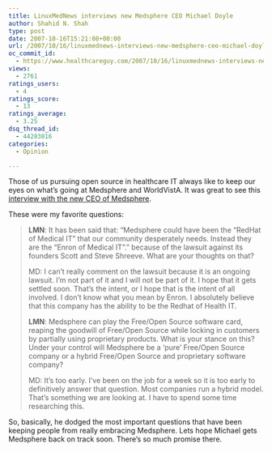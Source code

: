 ```yaml
---
title: LinuxMedNews interviews new Medsphere CEO Michael Doyle
author: Shahid N. Shah
type: post
date: 2007-10-16T15:21:08+00:00
url: /2007/10/16/linuxmednews-interviews-new-medsphere-ceo-michael-doyle/
oc_commit_id:
  - https://www.healthcareguy.com/2007/10/16/linuxmednews-interviews-new-medsphere-ceo-michael-doyle/1478769151
views:
  - 2761
ratings_users:
  - 4
ratings_score:
  - 13
ratings_average:
  - 3.25
dsq_thread_id:
  - 44283816
categories:
  - Opinion

---
```

Those of us pursuing open source in healthcare IT always like to keep our eyes on what&#8217;s going at Medsphere and WorldVistA. It was great to see this [interview with the new CEO of Medsphere][1].

These were my favorite questions: 

> **LMN**: It has been said that: &#8220;Medsphere could have been the &#8220;RedHat of Medical IT&#8221; that our community desperately needs. Instead they are the &#8220;Enron of Medical IT&#8221;.&#8221; because of the lawsuit against its founders Scott and Steve Shreeve. What are your thoughts on that?
> 
> MD: I can’t really comment on the lawsuit because it is an ongoing lawsuit. I’m not part of it and I will not be part of it. I hope that it gets settled soon. That’s the intent, or I hope that is the intent of all involved. I don’t know what you mean by Enron. I absolutely believe that this company has the ability to be the Redhat of Health IT.
> 
> **LMN**: Medsphere can play the Free/Open Source software card, reaping the goodwill of Free/Open Source while locking in customers by partially using proprietary products. What is your stance on this? Under your control will Medsphere be a &#8216;pure&#8217; Free/Open Source company or a hybrid Free/Open Source and proprietary software company? 
> 
> MD: It’s too early. I’ve been on the job for a week so it is too early to definitively answer that question. Most companies run a hybrid model. That’s something we are looking at. I have to spend some time researching this. 

So, basically, he dodged the most important questions that have been keeping people from really embracing Medsphere. Lets hope Michael gets Medsphere back on track soon. There&#8217;s so much promise there.

 [1]: http://www.linuxmednews.com/1192480314/index_html